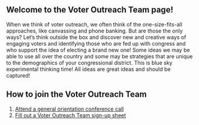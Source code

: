 ## Welcome to the Voter Outreach Team page!

When we think of voter outreach, we often think of the one-size-fits-all approaches, like canvassing and phone banking. But are those the only ways? Let’s think outside the box and discover new and creative ways of engaging voters and identifying those who are fed up with congress and who support the idea of electing a brand new one! Some ideas we may be able to use all over the country and some may be strategies that are unique to the demographics of your congressional district. This is blue sky experimental thinking time! All ideas are great ideas and should be captured!

## How to join the Voter Outreach Team

1. [Attend a general orientation conference call](http://brandnewcongress.org/call)
1. [Fill out a Voter Outreach Team sign-up sheet](https://docs.google.com/forms/d/1qYNFk-RZZt9oD93X9pVp1MJUmygr6BKJZORbbcg-sb4/viewform)
